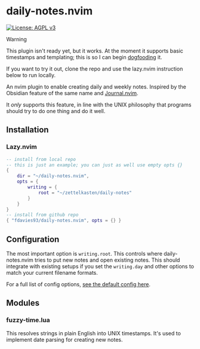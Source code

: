 # daily-notes.nvim

[![License: AGPL v3](https://img.shields.io/badge/License-AGPL_v3-blue.svg)](https://www.gnu.org/licenses/agpl-3.0)

> [!warning]
>
> This plugin isn't ready yet, but it works. At the moment it supports basic
> timestamps and templating; this is so I can begin
> [dogfooding](https://en.wikipedia.org/wiki/Eating_your_own_dog_food) it.
>
> If you want to try it out, clone the repo and use the lazy.nvim instruction
> below to run locally.

An nvim plugin to enable creating daily and weekly notes. Inspired by the
Obsidian feature of the same name and
[Journal.nvim](https://github.com/jakobkhansen/journal.nvim).

It _only_ supports this feature, in line with the UNIX philosophy that programs
should try to do one thing and do it well.

## Installation

### Lazy.nvim

```lua
-- install from local repo
-- this is just an example; you can just as well use empty opts {}
{
    dir = "~/daily-notes.nvim",
    opts = {
        writing = {
            root = "~/zettelkasten/daily-notes"
        }
    }
}
-- install from github repo
{ "fdavies93/daily-notes.nvim", opts = {} }
```

## Configuration

The most important option is `writing.root`. This controls where
daily-notes.nvim tries to put new notes and open existing notes. This should
integrate with existing setups if you set the `writing.day` and other options to
match your current filename formats.

For a full list of config options,
[see the default config here](./lua/daily-notes/config.lua).

## Modules

### fuzzy-time.lua

This resolves strings in plain English into UNIX timestamps. It's used to
implement date parsing for creating new notes.

